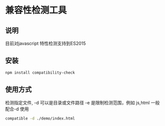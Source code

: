 # 兼容性检测工具

## 说明

目前对javascript 特性检测支持到ES2015

## 安装

```sh
npm install compatibility-check
```

## 使用方式

检测指定文件, -d 可以是目录或文件路径 -e 是限制检测范围，例如 js,html 一般配合-d 使用
```sh
compatible -d ./demo/index.html
```

